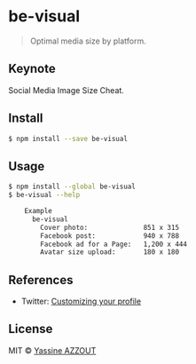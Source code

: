 # be-visual

<!--
[![NPM version][npm-image]][npm-url] [![Build Status][travis-image]][travis-url] [![Dependency Status][daviddm-url]][daviddm-image]
-->

> Optimal media size by platform.

## Keynote

Social Media Image Size Cheat.

## Install

```sh
$ npm install --save be-visual
```


## Usage

```sh
$ npm install --global be-visual
$ be-visual --help

    Example
      be-visual
        Cover photo:              851 x 315
        Facebook post:            940 x 788
        Facebook ad for a Page:   1,200 x 444
        Avatar size upload:       180 x 180
```

## References

* Twitter: [Customizing your profile](https://support.twitter.com/articles/127871-customizing-your-profile)

## License

MIT © [Yassine AZZOUT](yass.io)


[npm-url]: https://npmjs.org/package/be-visual
[npm-image]: https://badge.fury.io/js/be-visual.svg
[travis-url]: https://travis-ci.org/92bondstreet/be-visual
[travis-image]: https://travis-ci.org/92bondstreet/be-visual.svg?branch=master
[daviddm-url]: https://david-dm.org/92bondstreet/be-visual.svg?theme=shields.io
[daviddm-image]: https://david-dm.org/92bondstreet/be-visual
